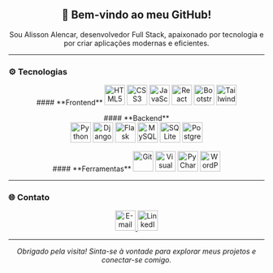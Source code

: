 <div align="center">
    <h2>👋 Bem-vindo ao meu GitHub!</h2>
    <p>Sou Alisson Alencar, desenvolvedor Full Stack, apaixonado por tecnologia e por criar aplicações modernas e eficientes.</p>
</div>

---

### ⚙️ Tecnologias

<p align="center">
#### **Frontend**
    <img src="https://cdn.jsdelivr.net/gh/devicons/devicon/icons/html5/html5-original.svg" width="40" title="HTML5"/>
    <img src="https://cdn.jsdelivr.net/gh/devicons/devicon/icons/css3/css3-original.svg" width="40" title="CSS3"/>
    <img src="https://cdn.jsdelivr.net/gh/devicons/devicon/icons/javascript/javascript-original.svg" width="40" title="JavaScript"/>
    <img src="https://cdn.jsdelivr.net/gh/devicons/devicon/icons/react/react-original.svg" width="40" title="React"/>
    <img src="https://cdn.jsdelivr.net/gh/devicons/devicon/icons/bootstrap/bootstrap-original.svg" width="40" title="Bootstrap"/>
    <img src="https://cdn.jsdelivr.net/gh/devicons/devicon/icons/tailwindcss/tailwindcss-plain.svg" width="40" title="Tailwind CSS"/>
</p>

<p align="center">
#### **Backend** <br>
    <img src="https://cdn.jsdelivr.net/gh/devicons/devicon/icons/python/python-original.svg" width="40" title="Python"/>
    <img src="https://cdn.jsdelivr.net/gh/devicons/devicon/icons/django/django-plain.svg" width="40" title="Django"/>
    <img src="https://cdn.jsdelivr.net/gh/devicons/devicon/icons/flask/flask-original.svg" width="40" title="Flask"/>
    <img src="https://cdn.jsdelivr.net/gh/devicons/devicon/icons/mysql/mysql-original.svg" width="40" title="MySQL"/>
    <img src="https://cdn.jsdelivr.net/gh/devicons/devicon/icons/sqlite/sqlite-original.svg" width="40" title="SQLite"/>
    <img src="https://cdn.jsdelivr.net/gh/devicons/devicon/icons/postgresql/postgresql-original.svg" width="40" title="PostgreSQL"/>
</p>

<p align="center">
#### **Ferramentas**
    <img src="https://cdn.jsdelivr.net/gh/devicons/devicon/icons/git/git-original.svg" width="40" title="Git"/>
    <img src="https://cdn.jsdelivr.net/gh/devicons/devicon/icons/vscode/vscode-original.svg" width="40" title="Visual Studio Code"/>
    <img src="https://cdn.jsdelivr.net/gh/devicons/devicon/icons/pycharm/pycharm-original.svg" width="40" title="PyCharm"/>
    <img src="https://cdn.jsdelivr.net/gh/devicons/devicon/icons/wordpress/wordpress-plain.svg" width="40" title="WordPress"/>
</p>

---

### 🌐 Contato

<p align="center">
    <a href="mailto:alissonsts910@gmail.com">
        <img src="https://img.icons8.com/fluency/48/000000/gmail.png" width="40" title="E-mail">
    </a>
    <a href="https://www.linkedin.com/in/alisson-alencar99/" target="_blank">
        <img src="https://cdn.jsdelivr.net/gh/devicons/devicon/icons/linkedin/linkedin-original.svg" width="40" title="LinkedIn">
    </a>
</p>

---

<div align="center">
    <p><em>Obrigado pela visita! Sinta-se à vontade para explorar meus projetos e conectar-se comigo.</em></p>
</div>
